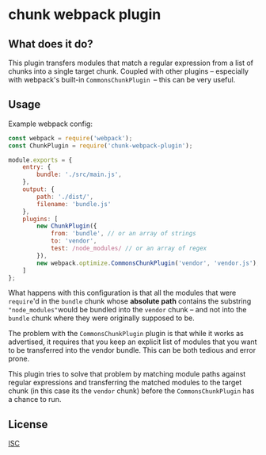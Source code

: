 # chunk webpack plugin

## What does it do?

This plugin transfers modules that match a regular expression from a list of chunks into a single target chunk.
Coupled with other plugins – especially with webpack's built-in `CommonsChunkPlugin `– this can be very useful.

## Usage

Example webpack config:

```javascript
const webpack = require('webpack');
const ChunkPlugin = require('chunk-webpack-plugin');

module.exports = {
    entry: {
        bundle: './src/main.js',
    },
    output: {
        path: './dist/',
        filename: 'bundle.js'
    },
    plugins: [
        new ChunkPlugin({
            from: 'bundle', // or an array of strings
            to: 'vendor',
            test: /node_modules/ // or an array of regex
        }),
        new webpack.optimize.CommonsChunkPlugin('vendor', 'vendor.js'),
    ]
};
```

What happens with this configuration is that all the modules that were `require`'d in the `bundle` chunk whose
**absolute path** contains the substring `"node_modules"`would be bundled into the `vendor` chunk – and not into the
`bundle` chunk where they were originally supposed to be.

The problem with the `CommonsChunkPlugin` plugin is that while it works as advertised, it requires that
you keep an explicit list of modules that you want to be transferred into the vendor bundle. This can be both tedious and error prone. 
 
This plugin tries to solve that problem by matching module paths against regular expressions and transferring the matched
modules to the target chunk (in this case its the `vendor` chunk) before the `CommonsChunkPlugin` has a chance to run.

## License

[ISC](https://opensource.org/licenses/ISC)